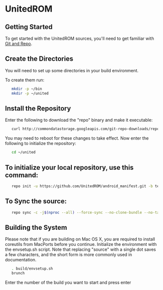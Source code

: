 UnitedROM
===========


Getting Started
---------------
To get started with the UnitedROM sources, you'll need to get
familiar with [Git and Repo](https://source.android.com/setup/develop).


Create the Directories
----------------------

You will need to set up some directories in your build environment.

To create them run:

```bash
   mkdir -p ~/bin
   mkdir -p ~/united
```

Install the Repository
----------------------

Enter the following to download the "repo" binary and make it executable:

```bash
   curl http://commondatastorage.googleapis.com/git-repo-downloads/repo > ~/bin/repo && chmod a+x ~/bin/repo
```

You may need to reboot for these changes to take effect.
Now enter the following to initialize the repository:

```bash
   cd ~/united
```


To initialize your local repository, use this command:
------------------------------------------------------

```bash
   repo init -u https://github.com/UnitedROM/android_manifest.git -b ten
```
  
To Sync the source:
----------------

```bash
   repo sync -c -j$(nproc --all) --force-sync --no-clone-bundle --no-tags
```


Building the System
---------------

Please note that if you are building on Mac OS X, you are required to install coreutils from MacPorts before you continue.
Initialize the environment with the envsetup.sh script. Note that replacing "source" with a single dot saves a few characters, and the short form is more commonly used in documentation.

```bash
   . build/envsetup.sh
   brunch
```

Enter the number of the build you want to start and press enter
